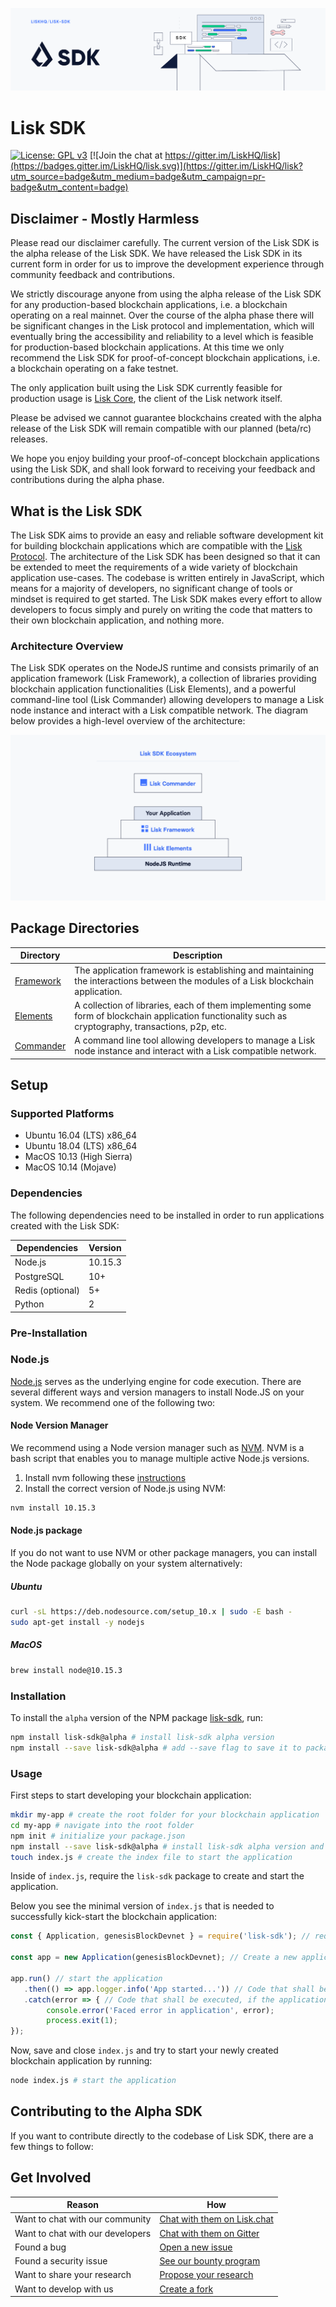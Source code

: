 ![Logo](assets/banner_sdk.png)

# Lisk SDK

[![License: GPL v3](https://img.shields.io/badge/License-GPL%20v3-blue.svg)](http://www.gnu.org/licenses/gpl-3.0)
[![Join the chat at https://gitter.im/LiskHQ/lisk](https://badges.gitter.im/LiskHQ/lisk.svg)](https://gitter.im/LiskHQ/lisk?utm_source=badge&utm_medium=badge&utm_campaign=pr-badge&utm_content=badge)

## Disclaimer - Mostly Harmless

Please read our disclaimer carefully. The current version of the Lisk SDK is the alpha release of the Lisk SDK.
We have released the Lisk SDK in its current form in order for us to improve the development experience through community feedback and contributions.

We strictly discourage anyone from using the alpha release of the Lisk SDK for any production-based blockchain applications, i.e. a blockchain operating on a real mainnet.
Over the course of the alpha phase there will be significant changes in the Lisk protocol and implementation, which will eventually bring the accessibility and reliability to a level which is feasible for production-based blockchain applications.
At this time we only recommend the Lisk SDK for proof-of-concept blockchain applications, i.e. a blockchain operating on a fake testnet.

The only application built using the Lisk SDK currently feasible for production usage is [Lisk Core](https://github.com/liskhq/lisk-core), the client of the Lisk network itself.

Please be advised we cannot guarantee blockchains created with the alpha release of the Lisk SDK will remain compatible with our planned (beta/rc) releases.

We hope you enjoy building your proof-of-concept blockchain applications using the Lisk SDK, and shall look forward to receiving your feedback and contributions during the alpha phase.

## What is the Lisk SDK

The Lisk SDK aims to provide an easy and reliable software development kit for building blockchain applications which are compatible with the [Lisk Protocol](https://lisk.io/documentation/lisk-protocol).
The architecture of the Lisk SDK has been designed so that it can be extended to meet the requirements of a wide variety of blockchain application use-cases.
The codebase is written entirely in JavaScript, which means for a majority of developers, no significant change of tools or mindset is required to get started.
The Lisk SDK makes every effort to allow developers to focus simply and purely on writing the code that matters to their own blockchain application, and nothing more.

### Architecture Overview

The Lisk SDK operates on the NodeJS runtime and consists primarily of an application framework (Lisk Framework), a collection of libraries providing blockchain application functionalities (Lisk Elements), and a powerful command-line tool (Lisk Commander) allowing developers to manage a Lisk node instance and interact with a Lisk compatible network.
The diagram below provides a high-level overview of the architecture:

![Diagram](assets/diagram_sdk.png)

## Package Directories

| Directory                                   | Description                                                                                                                                          |
| ------------------------------------------- | ---------------------------------------------------------------------------------------------------------------------------------------------------- |
| [Framework](lisk-framework/introduction.md) | The application framework is establishing and maintaining the interactions between the modules of a Lisk blockchain application.                     |
| [Elements](lisk-elements/introduction.md)   | A collection of libraries, each of them implementing some form of blockchain application functionality such as cryptography, transactions, p2p, etc. |
| [Commander](lisk-commander/introduction.md) | A command line tool allowing developers to manage a Lisk node instance and interact with a Lisk compatible network.                                  |

## Setup

### Supported Platforms

- Ubuntu 16.04 (LTS) x86_64
- Ubuntu 18.04 (LTS) x86_64
- MacOS 10.13 (High Sierra)
- MacOS 10.14 (Mojave)

### Dependencies

The following dependencies need to be installed in order to run applications created with the Lisk SDK:

| Dependencies     | Version |
| ---------------- | ------- |
| Node.js          | 10.15.3 |
| PostgreSQL       | 10+     |
| Redis (optional) | 5+      |
| Python           | 2       |

### Pre-Installation

### Node.js

[Node.js](https://nodejs.org/) serves as the underlying engine for code execution.
There are several different ways and version managers to install Node.JS on your system.
We recommend one of the following two:

#### Node Version Manager

We recommend using a Node version manager such as [NVM](https://github.com/creationix/nvm).
NVM is a bash script that enables you to manage multiple active Node.js versions.

1. Install nvm following these [instructions](https://github.com/creationix/nvm#install--update-script)
3. Install the correct version of Node.js using NVM:
```bash
nvm install 10.15.3
```

#### Node.js package

If you do not want to use NVM or other package managers, you can install the Node package globally on your system alternatively:

##### Ubuntu

```bash
curl -sL https://deb.nodesource.com/setup_10.x | sudo -E bash -
sudo apt-get install -y nodejs
```

##### MacOS

```bash
brew install node@10.15.3
```

### Installation

To install the `alpha` version of the NPM package [lisk-sdk](https://www.npmjs.com/package/lisk-sdk), run:

```bash
npm install lisk-sdk@alpha # install lisk-sdk alpha version 
npm install --save lisk-sdk@alpha # add --save flag to save it to package.json
```

### Usage

First steps to start developing your blockchain application:

```bash
mkdir my-app # create the root folder for your blockchain application
cd my-app # navigate into the root folder
npm init # initialize your package.json
npm install --save lisk-sdk@alpha # install lisk-sdk alpha version and save it to package.json
touch index.js # create the index file to start the application
```

Inside of `index.js`, require the `lisk-sdk` package to create and start the application.

Below you see the minimal version of `index.js` that is needed to successfully kick-start the blockchain application:

```js
const { Application, genesisBlockDevnet } = require('lisk-sdk'); // require the lisk-sdk package
  
const app = new Application(genesisBlockDevnet); // Create a new application with default genesis block for a local devnet

app.run() // start the application
   .then(() => app.logger.info('App started...')) // Code that shall be executed after the successful start of the application.
   .catch(error => { // Code that shall be executed, if the application start fails.
        console.error('Faced error in application', error);
        process.exit(1);
});               
```

Now, save and close `index.js` and try to start your newly created blockchain application by running:

```bash
node index.js # start the application
```

## Contributing to the Alpha SDK

If you want to contribute directly to the codebase of Lisk SDK, there are a few things to follow:


## Get Involved

| Reason                           | How                                                                                            |
| -------------------------------- | ---------------------------------------------------------------------------------------------- |
| Want to chat with our community  | [Chat with them on Lisk.chat](http://lisk.chat)                                                |
| Want to chat with our developers | [Chat with them on Gitter](https://gitter.im/LiskHQ/lisk)                                      |
| Found a bug                      | [Open a new issue](https://github.com/LiskHQ/lisk/issues/new)                                  |
| Found a security issue           | [See our bounty program](https://blog.lisk.io/announcing-lisk-bug-bounty-program-5895bdd46ed4) |
| Want to share your research      | [Propose your research](https://research.lisk.io)                                              |
| Want to develop with us          | [Create a fork](https://github.com/LiskHQ/lisk/fork)                                           |
